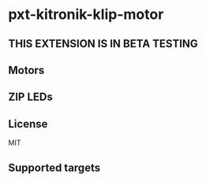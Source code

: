 # pxt-kitronik-klip-motor

## THIS EXTENSION IS IN BETA TESTING

## Motors

## ZIP LEDs

## License

MIT

## Supported targets

